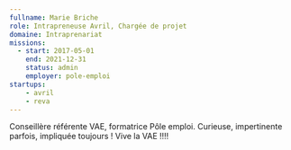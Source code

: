 ```yaml
---
fullname: Marie Briche
role: Intrapreneuse Avril, Chargée de projet
domaine: Intraprenariat
missions:
  - start: 2017-05-01
    end: 2021-12-31
    status: admin
    employer: pole-emploi
startups:
    - avril
    - reva
---
```


Conseillère référente VAE, formatrice Pôle emploi. Curieuse, impertinente parfois, impliquée toujours ! Vive la VAE !!!!
